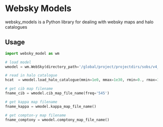 # Websky Models

websky_models is a Python library for dealing with websky maps and halo catalogues


## Usage

```python
import websky_model as wm

# load model
wmodel = wm.WebSky(directory_path='/global/project/projectdirs/sobs/v4_sims/mbs/websky/data/',websky_version = 'v0')

# read in halo catalogue
hcat  = wmodel.load_halo_catalogue(mmin=1e0, mmax=1e30, rmin=0., rmax=14.e3)

# get cib map filename
fname_cib = wmodel.cib_map_file_name(freq='545')

# get kappa map filename
fname_kappa = wmodel.kappa_map_file_name()

# get compton-y map filename
fname_comptony = wmodel.comptony_map_file_name()
```

